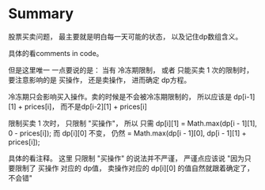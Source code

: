 # Summary

股票买卖问题， 最主要就是明白每一天可能的状态， 以及记住dp数组含义。

具体的看comments in code。

但是这里唯一 一点要说的是： 当有 冷冻期限制， 或者 只能买卖 1 次的限制时， 要注意影响的是 买操作， 还是卖操作， 进而确定 dp方程。

冷冻期只会影响买入操作。卖的时候是不会被冷冻期限制的， 所以应该是 dp[i-1][1] + prices[i]， 而不是dp[i-2][1] + prices[i]

限制买卖 1 次时， 只限制 "买操作"， 所以 只需 dp[i][1] = Math.max(dp[i - 1][1], 0 - prices[i]); 而 dp[i][0] 不变， 仍然 = Math.max(dp[i - 1][0], dp[i - 1][1] + prices[i]);

具体的看注释。 这里 只限制 "买操作" 的说法并不严谨， 严谨点应该说 "因为只要限制了 买操作 对应的 dp值， 卖操作对应的 dp[i][0] 的值自然就跟着确定了，不会错"